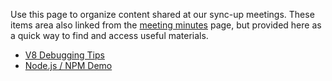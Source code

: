 Use this page to organize content shared at our sync-up meetings. These items area also linked from the [meeting minutes](Sync-up-meeting-minutes) page, but provided here as a quick way to find and access useful materials.

* [V8 Debugging Tips](media/Debugging.pptx)
* [Node.js / NPM Demo](media/node-npm.m4v)